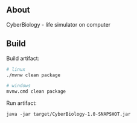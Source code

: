 ## About

CyberBiology - life simulator on computer

## Build

Build artifact:
```sh
# linux
./mvnw clean package

# windows
mvnw.cmd clean package
```


Run artifact:
```
java -jar target/CyberBiology-1.0-SNAPSHOT.jar
```
